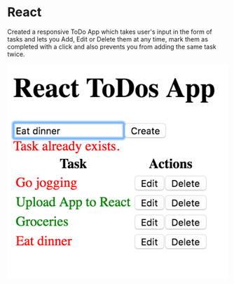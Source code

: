 # React

Created a responsive ToDo App which takes user's input in the form of tasks and lets you Add, Edit or Delete them at any time, mark them as completed with a click and also prevents you from adding the same task twice.

![App preview](https://github.com/Lorre17/React/blob/master/ToDo%20App/ToDoApp.png "ToDo App")
